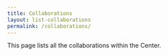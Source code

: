 ```yaml
---
title: Collaborations
layout: list-collaborations
permalink: /collaborations/
---
```


This page lists all the collaborations within the Center.